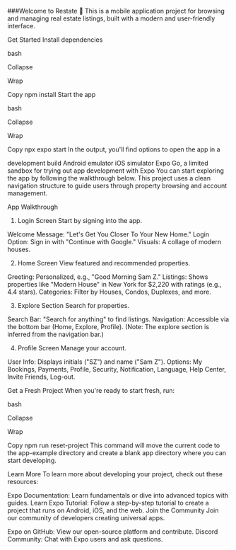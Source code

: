 ###Welcome to Restate 👋
This is a mobile application project for browsing and managing real estate listings, built with a modern and user-friendly interface.

Get Started
Install dependencies

bash

Collapse

Wrap

Copy
npm install
Start the app

bash

Collapse

Wrap

Copy
npx expo start
In the output, you'll find options to open the app in a

development build
Android emulator
iOS simulator
Expo Go, a limited sandbox for trying out app development with Expo
You can start exploring the app by following the walkthrough below. This project uses a clean navigation structure to guide users through property browsing and account management.

App Walkthrough
1. Login Screen
Start by signing into the app.

Welcome Message: "Let's Get You Closer To Your New Home."
Login Option: Sign in with "Continue with Google."
Visuals: A collage of modern houses.


2. Home Screen
View featured and recommended properties.

Greeting: Personalized, e.g., "Good Morning Sam Z."
Listings: Shows properties like "Modern House" in New York for $2,220 with ratings (e.g., 4.4 stars).
Categories: Filter by Houses, Condos, Duplexes, and more.


3. Explore Section
Search for properties.

Search Bar: "Search for anything" to find listings.
Navigation: Accessible via the bottom bar (Home, Explore, Profile).
(Note: The explore section is inferred from the navigation bar.)

4. Profile Screen
Manage your account.

User Info: Displays initials ("SZ") and name ("Sam Z").
Options: My Bookings, Payments, Profile, Security, Notification, Language, Help Center, Invite Friends, Log-out.


Get a Fresh Project
When you're ready to start fresh, run:

bash

Collapse

Wrap

Copy
npm run reset-project
This command will move the current code to the app-example directory and create a blank app directory where you can start developing.

Learn More
To learn more about developing your project, check out these resources:

Expo Documentation: Learn fundamentals or dive into advanced topics with guides.
Learn Expo Tutorial: Follow a step-by-step tutorial to create a project that runs on Android, iOS, and the web.
Join the Community
Join our community of developers creating universal apps.

Expo on GitHub: View our open-source platform and contribute.
Discord Community: Chat with Expo users and ask questions.
